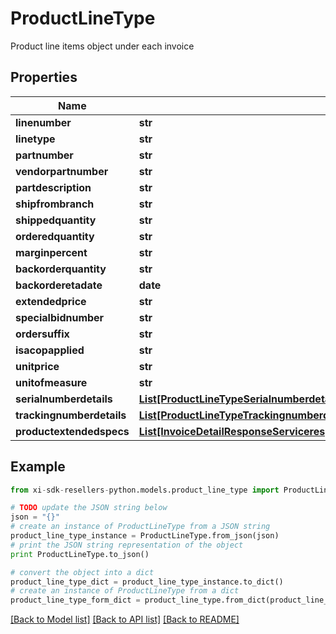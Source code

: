 # ProductLineType

Product line items object under each invoice

## Properties

Name | Type | Description | Notes
------------ | ------------- | ------------- | -------------
**linenumber** | **str** |  | [optional] 
**linetype** | **str** |  | [optional] 
**partnumber** | **str** |  | [optional] 
**vendorpartnumber** | **str** |  | [optional] 
**partdescription** | **str** |  | [optional] 
**shipfrombranch** | **str** |  | [optional] 
**shippedquantity** | **str** |  | [optional] 
**orderedquantity** | **str** |  | [optional] 
**marginpercent** | **str** |  | [optional] 
**backorderquantity** | **str** |  | [optional] 
**backorderetadate** | **date** |  | [optional] 
**extendedprice** | **str** |  | [optional] 
**specialbidnumber** | **str** |  | [optional] 
**ordersuffix** | **str** |  | [optional] 
**isacopapplied** | **str** |  | [optional] 
**unitprice** | **str** |  | [optional] 
**unitofmeasure** | **str** |  | [optional] 
**serialnumberdetails** | [**List[ProductLineTypeSerialnumberdetailsInner]**](ProductLineTypeSerialnumberdetailsInner.md) |  | [optional] 
**trackingnumberdetails** | [**List[ProductLineTypeTrackingnumberdetailsInner]**](ProductLineTypeTrackingnumberdetailsInner.md) |  | [optional] 
**productextendedspecs** | [**List[InvoiceDetailResponseServiceresponseInvoicedetailresponseExtendedspecsInner]**](InvoiceDetailResponseServiceresponseInvoicedetailresponseExtendedspecsInner.md) |  | [optional] 

## Example

```python
from xi-sdk-resellers-python.models.product_line_type import ProductLineType

# TODO update the JSON string below
json = "{}"
# create an instance of ProductLineType from a JSON string
product_line_type_instance = ProductLineType.from_json(json)
# print the JSON string representation of the object
print ProductLineType.to_json()

# convert the object into a dict
product_line_type_dict = product_line_type_instance.to_dict()
# create an instance of ProductLineType from a dict
product_line_type_form_dict = product_line_type.from_dict(product_line_type_dict)
```
[[Back to Model list]](../README.md#documentation-for-models) [[Back to API list]](../README.md#documentation-for-api-endpoints) [[Back to README]](../README.md)


